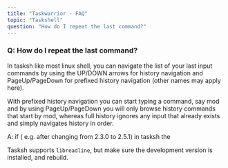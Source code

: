 ```yaml
---
title: "Taskwarrior - FAQ"
topic: "Taskshell"
question: "How do I repeat the last command?"
---
```


### Q: How do I repeat the last command?

In tasksh like most linux shell, you can navigate the list of your last input commands by using the UP/DOWN arrows for history navigation and PageUp/PageDown for prefixed history navigation (other names may apply here).

With prefixed history navigation you can start typing a command, say mod and by using PageUp/PageDown you will only browse history commands that start by mod, whereas full history ignores any input that already exists and simply navigates history in order.

A: if ( e.g. after changing from 2.3.0 to 2.5.1) in tasksh the

Tasksh supports `libreadline`, but make sure the development version is installed, and rebuild.
